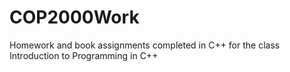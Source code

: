 # COP2000Work
Homework and book assignments completed in C++ for the class Introduction to Programming in C++
